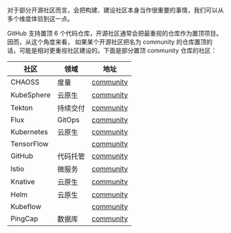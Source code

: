 对于部分开源社区而言，会把构建、建设社区本身当作很重要的事情，我们可以从多个维度体验到这一点。

GitHub 支持置顶 6 个代码仓库，开源社区通常会把最重视的仓库作为置顶项目。因而，从这个角度来看，
如果某个开源社区把名为 community 的仓库置顶的话，可能是相对更重视社区建设的。下面是部分置顶 community 仓库的社区：

| 社区 | 领域 | 地址 |
|---|---|---|
| CHAOSS | 度量 |  [community](https://github.com/chaoss/community) |
| KubeSphere | 云原生 | [community](https://github.com/kubesphere/community) |
| Tekton | 持续交付 | [community](https://github.com/tektoncd/community) |
| Flux | GitOps | [community](https://github.com/fluxcd/community) |
| Kubernetes | 云原生 | [community](https://github.com/kubernetes/community) |
| TensorFlow |   | [community](https://github.com/tensorflow/community) |
| GitHub | 代码托管 | [community](https://github.com/community/community) |
| Istio | 微服务 | [community](https://github.com/istio/community) |
| Knative | 云原生 | [community](https://github.com/knative/community) |
| Helm | 云原生 | [community](https://github.com/helm/community) |
| Kubeflow |   | [community](https://github.com/kubeflow/community) |
| PingCap | 数据库 | [community](https://github.com/pingcap/community) |
